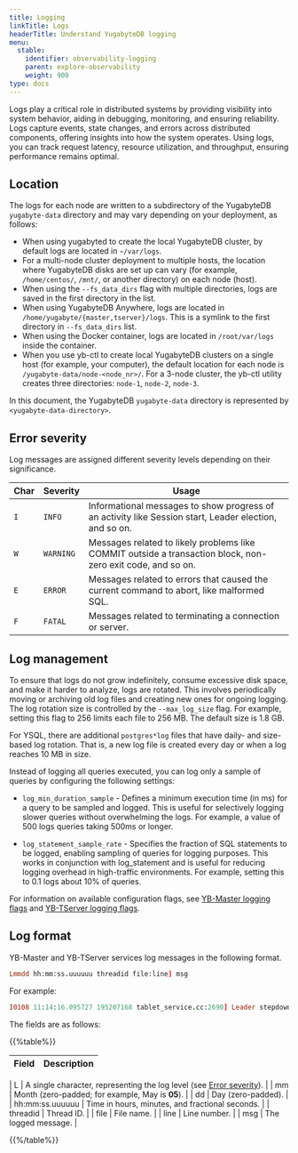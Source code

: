 ```yaml
---
title: Logging
linkTitle: Logs
headerTitle: Understand YugabyteDB logging
menu:
  stable:
    identifier: observability-logging
    parent: explore-observability
    weight: 900
type: docs
---
```


Logs play a critical role in distributed systems by providing visibility into system behavior, aiding in debugging, monitoring, and ensuring reliability. Logs capture events, state changes, and errors across distributed components, offering insights into how the system operates. Using logs, you can track request latency, resource utilization, and throughput, ensuring performance remains optimal.

## Location

The logs for each node are written to a subdirectory of the YugabyteDB `yugabyte-data` directory and may vary depending on your deployment, as follows:

- When using yugabyted to create the local YugabyteDB cluster, by default logs are located in `~/var/logs`.
- For a multi-node cluster deployment to multiple hosts, the location where YugabyteDB disks are set up can vary (for example, `/home/centos/`, `/mnt/`, or another directory) on each node (host).
- When using the `--fs_data_dirs` flag with multiple directories, logs are saved in the first directory in the list.
- When using YugabyteDB Anywhere, logs are located in `/home/yugabyte/{master,tserver}/logs`. This is a symlink to the first directory in `--fs_data_dirs` list.
- When using the Docker container, logs are located in `/root/var/logs` inside the container.
- When you use yb-ctl to create local YugabyteDB clusters on a single host (for example, your computer), the default location for each node is `/yugabyte-data/node-<node_nr>/`. For a 3-node cluster, the yb-ctl utility creates three directories: `node-1`, `node-2`, `node-3`.

In this document, the YugabyteDB `yugabyte-data` directory is represented by `<yugabyte-data-directory>`.

## Error severity

Log messages are assigned different severity levels depending on their significance.

Char | Severity  |                                                Usage
---- | --------- | ---------------------------------------------------------------------------------------------------
`I`  | `INFO`    | Informational messages to show progress of an activity like Session start, Leader election, and so on.
`W`  | `WARNING` | Messages related to likely problems like COMMIT outside a transaction block, non-zero exit code, and so on.
`E`  | `ERROR`   | Messages related to errors that caused the current command to abort, like malformed SQL.
`F`  | `FATAL`   | Messages related to terminating a connection or server.

## Log management

To ensure that logs do not grow indefinitely, consume excessive disk space, and make it harder to analyze, logs are rotated. This involves periodically moving or archiving old log files and creating new ones for ongoing logging. The log rotation size is controlled by the `--max_log_size` flag. For example, setting this flag to 256 limits each file to 256 MB. The default size is 1.8 GB.

For YSQL, there are additional `postgres*log` files that have daily- and size-based log rotation. That is, a new log file is created every day or when a log reaches 10 MB in size.

Instead of logging all queries executed, you can log only a sample of queries by configuring the following settings:

- `log_min_duration_sample` - Defines a minimum execution time (in ms) for a query to be sampled and logged. This is useful for selectively logging slower queries without overwhelming the logs. For example, a value of 500 logs queries taking 500ms or longer.

- `log_statement_sample_rate` - Specifies the fraction of SQL statements to be logged, enabling sampling of queries for logging purposes. This works in conjunction with log_statement and is useful for reducing logging overhead in high-traffic environments. For example, setting this to 0.1 logs about 10% of queries.

For information on available configuration flags, see [YB-Master logging flags](../../../reference/configuration/yb-master/#logging-flags) and [YB-TServer logging flags](../../../reference/configuration/yb-tserver/#logging-flags).

## Log format

YB-Master and YB-TServer services log messages in the following format.

```prolog
Lmmdd hh:mm:ss.uuuuuu threadid file:line] msg
```

For example:

```prolog
I0108 11:14:16.095727 195207168 tablet_service.cc:2690] Leader stepdown request tablet_id: "a00a5..." dest_uuid: "28fc3..." new_leader_uuid: "737bb..." failed. Resp code=UNKNOWN_ERROR
```

The fields are as follows:

{{%table%}}

| Field | Description |
| ----- | ----------- |

| L | A single character, representing the log level (see [Error severity](#error-severity)). |
| mm | Month (zero-padded; for example, May is **05**). |
| dd | Day (zero-padded). |
| hh:mm:ss.uuuuuu | Time in hours, minutes, and fractional seconds. |
| threadid | Thread ID. |
| file | File name. |
| line | Line number. |
| msg | The logged message. |

{{%/table%}}
